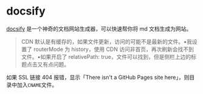 # docsify

[docsify](https://docsify.js.org/#/zh-cn/) 是一个神奇的文档网站生成器，可以快速帮你将 md 文档生成为网站。

> CDN 默认是有缓存的，如果文件更新，访问的可能不是最新的文件。•我设置了 routerMode 为 history，使用 CDN 访问非首页，再次刷新会找不到文件。•如果开启了 relativePath: true，文件可以找到，但是侧栏上边的标题点击又有点问题。

如果 SSL 链接 404 报错，显示「There isn't a GitHub Pages site here」，则目录中加入`CNAME`文件。
